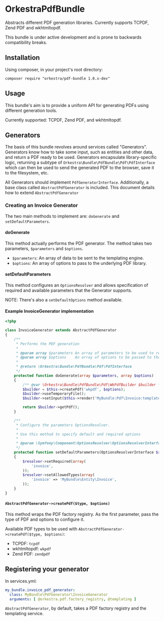 OrkestraPdfBundle
=================

Abstracts different PDF generation libraries. Currently supports TCPDF, Zend PDF and wkhtmltopdf.

This bundle is under active development and is prone to backwards compatibility breaks.


Installation
------------

Using composer, in your project's root directory:

```
composer require "orkestra/pdf-bundle 1.0.x-dev"
```


Usage
-----

This bundle's aim is to provide a uniform API for generating PDFs using different generation tools.

Currently supported: TCPDF, Zend PDF, and wkhtmltopdf.


## Generators

The basis of this bundle revolves around services called "Generators". Generators know how to take
some input, such as entities and other data, and return a PDF ready to be used. Generators encapsulate
library-specific logic, returning a subtype of `Orkestra\Bundle\PdfBundle\Pdf\PdfInterface` which can
then be used to send the generated PDF to the browser, save it to the filesystem, etc.

All Generators should implement `PdfGeneratorInterface`. Additionally, a base class called
`AbstractPdfGenerator` is included. This document details how to extend `AbstractPdfGenerator`


### Creating an Invoice Generator

The two main methods to implement are: `doGenerate` and `setDefaultParameters`.

#### doGenerate

This method actually performs the PDF generator. The method takes two parameters, `$parameters` and
`$options`.

* `$parameters`: An array of data to be sent to the templating engine.
* `$options`: An array of options to pass to the underlying PDF library.

#### setDefaultParameters

This method configures an `OptionsResolver` and allows specification of required and available
parameters that the Generator supports.

NOTE: There's also a `setDefaultOptions` method available.

#### Example InvoiceGenerator implementation

```php
<?php

class InvoiceGenerator extends AbstractPdfGenerator
{
    /**
     * Performs the PDF generation
     *
     * @param array $parameters An array of parameters to be used to render the PDF
     * @param array $options    An array of options to be passed to the underlying PdfFactory
     *
     * @return \Orkestra\Bundle\PdfBundle\Pdf\PdfInterface
     */
    protected function doGenerate(array $parameters, array $options)
    {
        /** @var \Orkestra\Bundle\PdfBundle\Pdf\WkPdfBuilder $builder */
        $builder = $this->createPdf('wkpdf', $options);
        $builder->useTemporaryFile();
        $builder->setInput($this->render('MyBundle:Pdf\Invoice:template.html.twig', $parameters));

        return $builder->getPdf();
    }

    /**
     * Configure the parameters OptionsResolver.
     *
     * Use this method to specify default and required options
     *
     * @param \Symfony\Component\OptionsResolver\OptionsResolverInterface $resolver
     */
    protected function setDefaultParameters(OptionsResolverInterface $resolver)
    {
        $resolver->setRequired(array(
            'invoice',
        ));
        $resolver->setAllowedTypes(array(
            'invoice' => 'MyBundle\Entity\Invoice',
        ));
    }
}
```

#### `AbstractPdfGenerator->createPdf($type, $options)`

This method wraps the PDF factory registry. As the first parameter, pass the type of PDF and
options to configure it.

Available PDF types to be used with `AbstractPdfGenerator->createPdf($type, $options)`:

* TCPDF:       `tcpdf`
* wkhtmltopdf: `wkpdf`
* Zend PDF:    `zendpdf`


## Registering your generator

In services.yml:

```yml
my_bundle.invoice_pdf_generator:
  class: MyBundle\PdfGenerator\InvoiceGenerator
  arguments: [ @orkestra.pdf.factory_registry, @templating ]
```

`AbstractPdfGenerator`, by default, takes a PDF factory registry and the templating service.
